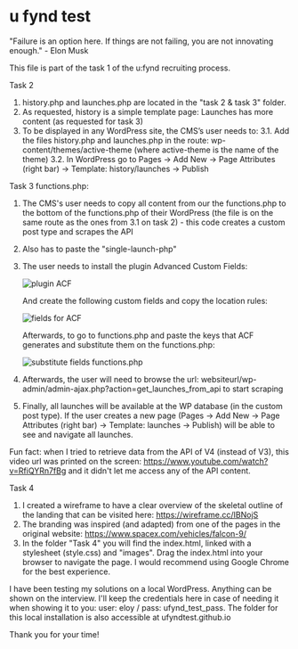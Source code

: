 # u fynd test
 "Failure is an option here. If things are not failing, you are not innovating enough." - Elon Musk

This file is part of the task 1 of the u:fynd recruiting process.


Task 2
1. history.php and launches.php are located in the "task 2 & task 3" folder.
2. As requested, history is a simple template page: <?php /* Template Name: history */ ?>
Launches has more content (as requested for task 3)
3. To be displayed in any WordPress site, the CMS’s user needs to:
    3.1. Add the files history.php and launches.php in the route: wp-content/themes/active-theme (where active-theme is the name of the theme)
    3.2. In WordPress go to Pages -> Add New -> Page Attributes (right bar) -> Template: history/launches -> Publish


Task 3
functions.php:
1. The CMS's user needs to copy all content from our the functions.php to the bottom of the functions.php of their WordPress (the file is on the same route as the ones from 3.1 on task 2) - this code creates a custom post type and scrapes the API
2. Also has to paste the "single-launch-php"
3. The user needs to install the plugin Advanced Custom Fields:

    ![plugin ACF](https://ireneyeloy.com/wp-content/uploads/2021/05/1.-ACF-Plugin-install-and-activate.jpg)
    
    And create the following custom fields and copy the location rules: 

    ![fields for ACF](https://ireneyeloy.com/wp-content/uploads/2021/05/necessary-custom-fields.jpg)

    Afterwards, to go to functions.php and paste the keys that ACF generates and substitute them on the functions.php:

    ![substitute fields functions.php](https://ireneyeloy.com/wp-content/uploads/2021/05/change-for-the-new-ones.jpg)

4. Afterwards, the user will need to browse the url: websiteurl/wp-admin/admin-ajax.php?action=get_launches_from_api to start scraping
5. Finally, all launches will be available at the WP database (in the custom post type). If the user creates a new page (Pages -> Add New -> Page Attributes (right bar) -> Template: launches -> Publish) will be able to see and navigate all launches.


Fun fact: when I tried to retrieve data from the API of V4 (instead of V3), this video url was printed on the screen: https://www.youtube.com/watch?v=RfiQYRn7fBg and it didn't let me access any of the API content.


Task 4
1. I created a wireframe to have a clear overview of the skeletal outline of the landing that can be visited here: https://wireframe.cc/IBNojS
2. The branding was inspired (and adapted) from one of the pages in the original website: https://www.spacex.com/vehicles/falcon-9/ 
3. In the folder "Task 4" you will find the index.html, linked with a stylesheet (style.css) and "images". Drag the index.html into your browser to navigate the page. I would recommend using Google Chrome for the best experience.


I have been testing my solutions on a local WordPress. Anything can be shown on the interview. I'll keep the credentials here in case of needing it when showing it to you: user: eloy / pass: ufynd_test_pass. The folder for this local installation is also accessible at ufyndtest.github.io

Thank you for your time!